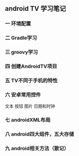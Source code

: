 ## android TV 学习笔记
### 一 环境配置
### 二 Gradle学习
### 三 groovy学习
### 四 创建AndroidTV项目
### 五 TV不同于手机的特性
### 六 安卓常用控件
文本 按钮 图片 日期和时钟
### 七 androidXML布局
### 八 android四大组件，五大存储
### 九 android相关方法（散记）
